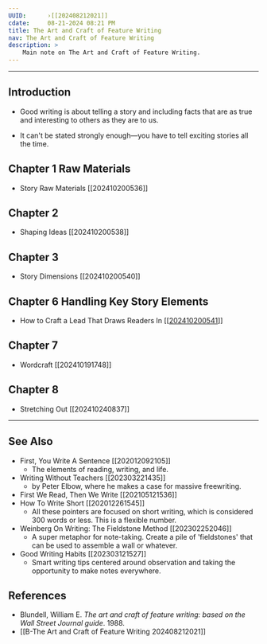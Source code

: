 ```yaml
---
UUID:      ›[[202408212021]] 
cdate:     08-21-2024 08:21 PM 
title: The Art and Craft of Feature Writing
nav: The Art and Craft of Feature Writing
description: >
    Main note on The Art and Craft of Feature Writing.
---
```


---


## Introduction
- Good writing is about telling a story and including facts that are as true and interesting to others as they are to us. 

- It can't be stated strongly enough—you have to tell exciting stories all the time.

## Chapter 1 Raw Materials
- Story Raw Materials [[202410200536]]
## Chapter 2 
- Shaping Ideas [[202410200538]]
## Chapter 3
- Story Dimensions [[202410200540]]
## Chapter 6 Handling Key Story Elements
- How to Craft a Lead That Draws Readers In [[[202410200541](202410200541.md)]]
## Chapter 7
- Wordcraft [[202410191748]]
## Chapter 8
- Stretching Out [[202410240837]]
  

----------------------------------
## See Also
- First, You Write A Sentence [[202012092105]]
     * The elements of reading, writing, and life.
- Writing Without Teachers [[202303221435]]
     * by Peter Elbow, where he makes a case for massive freewriting.
- First We Read, Then We Write [[202105121536]]
- How To Write Short [[202012261545]]
     * All these pointers are focused on short writing, which is considered 300 words or less. This is a flexible number.
- Weinberg On Writing: The Fieldstone Method [[202302252046]]
     * A super metaphor for note-taking. Create a pile of 'fieldstones' that can be used to assemble a wall or whatever.
- Good Writing Habits [[202303121527]]
     * Smart writing tips centered around observation and taking the opportunity to make notes everywhere.

## References
- Blundell, William E. _The art and craft of feature writing: based on the Wall Street Journal guide_. 1988. 
- [[B-The Art and Craft of Feature Writing 202408212021]]